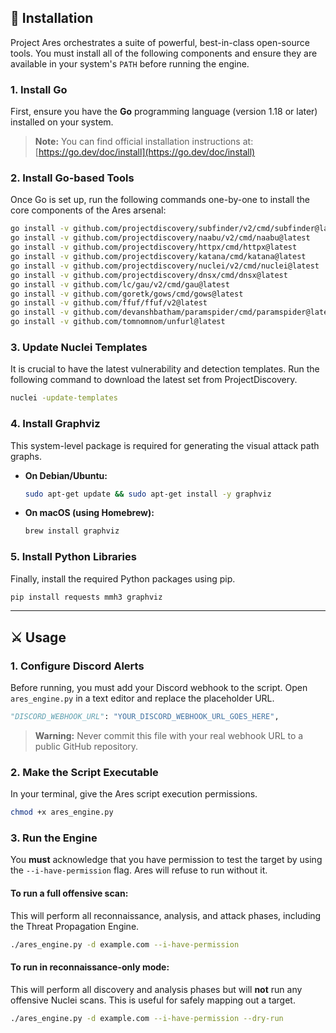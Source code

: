 ## 🚀 Installation

Project Ares orchestrates a suite of powerful, best-in-class open-source tools. You must install all of the following components and ensure they are available in your system's `PATH` before running the engine.

### 1. Install Go

First, ensure you have the **Go** programming language (version 1.18 or later) installed on your system.

> **Note:** You can find official installation instructions at: [https://go.dev/doc/install](https://go.dev/doc/install)

### 2. Install Go-based Tools

Once Go is set up, run the following commands one-by-one to install the core components of the Ares arsenal:

```bash
go install -v github.com/projectdiscovery/subfinder/v2/cmd/subfinder@latest
go install -v github.com/projectdiscovery/naabu/v2/cmd/naabu@latest
go install -v github.com/projectdiscovery/httpx/cmd/httpx@latest
go install -v github.com/projectdiscovery/katana/cmd/katana@latest
go install -v github.com/projectdiscovery/nuclei/v2/cmd/nuclei@latest
go install -v github.com/projectdiscovery/dnsx/cmd/dnsx@latest
go install -v github.com/lc/gau/v2/cmd/gau@latest
go install -v github.com/goretk/gows/cmd/gows@latest
go install -v github.com/ffuf/ffuf/v2@latest
go install -v github.com/devanshbatham/paramspider/cmd/paramspider@latest
go install -v github.com/tomnomnom/unfurl@latest
```

### 3. Update Nuclei Templates

It is crucial to have the latest vulnerability and detection templates. Run the following command to download the latest set from ProjectDiscovery.

```bash
nuclei -update-templates
```

### 4. Install Graphviz

This system-level package is required for generating the visual attack path graphs.

*   **On Debian/Ubuntu:**
    ```bash
    sudo apt-get update && sudo apt-get install -y graphviz
    ```

*   **On macOS (using Homebrew):**
    ```bash
    brew install graphviz
    ```

### 5. Install Python Libraries

Finally, install the required Python packages using pip.

```bash
pip install requests mmh3 graphviz
```

---

## ⚔️ Usage

### 1. Configure Discord Alerts

Before running, you must add your Discord webhook to the script. Open `ares_engine.py` in a text editor and replace the placeholder URL.

```python
"DISCORD_WEBHOOK_URL": "YOUR_DISCORD_WEBHOOK_URL_GOES_HERE",
```
> **Warning:** Never commit this file with your real webhook URL to a public GitHub repository.

### 2. Make the Script Executable

In your terminal, give the Ares script execution permissions.

```bash
chmod +x ares_engine.py
```

### 3. Run the Engine

You **must** acknowledge that you have permission to test the target by using the `--i-have-permission` flag. Ares will refuse to run without it.

#### To run a full offensive scan:
This will perform all reconnaissance, analysis, and attack phases, including the Threat Propagation Engine.

```bash
./ares_engine.py -d example.com --i-have-permission
```

#### To run in reconnaissance-only mode:
This will perform all discovery and analysis phases but will **not** run any offensive Nuclei scans. This is useful for safely mapping out a target.

```bash
./ares_engine.py -d example.com --i-have-permission --dry-run
```
